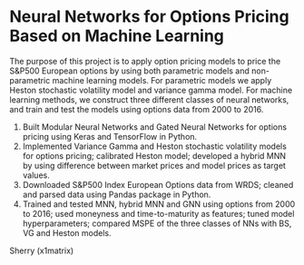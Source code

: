 # Neural Networks for Options Pricing Based on Machine Learning 
The purpose of this project is to apply option pricing models to price the S&P500 European options by using both parametric models and non-parametric machine learning models. For parametric models we apply Heston stochastic volatility model and variance gamma model. For machine learning methods, we construct three different classes of neural networks, and train and test the models using options data from 2000 to 2016.

1. Built Modular Neural Networks and Gated Neural Networks for options pricing using Keras and TensorFlow in Python.
2. Implemented Variance Gamma and Heston stochastic volatility models for options pricing; calibrated Heston model; developed a hybrid MNN by using difference between market prices and model prices as target values.
3. Downloaded S&P500 Index European Options data from WRDS; cleaned and parsed data using Pandas package in Python.
4. Trained and tested MNN, hybrid MNN and GNN using options from 2000 to 2016; used moneyness and time-to-maturity as features; tuned model hyperparameters; compared MSPE of the three classes of NNs with BS, VG and Heston models.

Sherry (x1matrix)
